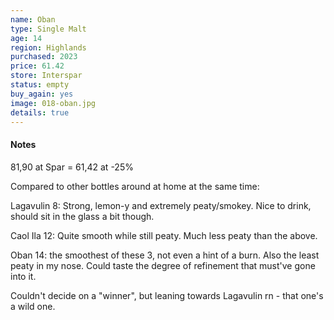 ```yaml
---
name: Oban
type: Single Malt
age: 14
region: Highlands
purchased: 2023
price: 61.42
store: Interspar
status: empty
buy_again: yes
image: 018-oban.jpg
details: true
---
```


#### Notes

81,90 at Spar = 61,42 at -25%

Compared to other bottles around at home at the same time:

Lagavulin 8: Strong, lemon-y and extremely peaty/smokey. Nice to drink, should sit in the glass a bit though.

Caol Ila 12: Quite smooth while still peaty. Much less peaty than the above.

Oban 14: the smoothest of these 3, not even a hint of a burn. Also the least peaty in my nose. Could taste the degree of refinement that must've gone into it.

Couldn't decide on a "winner", but leaning towards Lagavulin rn - that one's a wild one.
